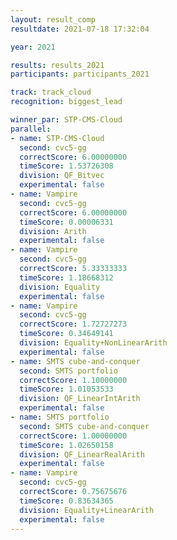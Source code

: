 ```yaml
---
layout: result_comp
resultdate: 2021-07-18 17:32:04

year: 2021

results: results_2021
participants: participants_2021

track: track_cloud
recognition: biggest_lead

winner_par: STP-CMS-Cloud
parallel:
- name: STP-CMS-Cloud
  second: cvc5-gg
  correctScore: 6.00000000
  timeScore: 1.53726308
  division: QF_Bitvec
  experimental: false
- name: Vampire
  second: cvc5-gg
  correctScore: 6.00000000
  timeScore: 0.00006331
  division: Arith
  experimental: false
- name: Vampire
  second: cvc5-gg
  correctScore: 5.33333333
  timeScore: 1.18668312
  division: Equality
  experimental: false
- name: Vampire
  second: cvc5-gg
  correctScore: 1.72727273
  timeScore: 0.34649141
  division: Equality+NonLinearArith
  experimental: false
- name: SMTS cube-and-conquer
  second: SMTS portfolio
  correctScore: 1.10000000
  timeScore: 1.01053533
  division: QF_LinearIntArith
  experimental: false
- name: SMTS portfolio
  second: SMTS cube-and-conquer
  correctScore: 1.00000000
  timeScore: 1.02650158
  division: QF_LinearRealArith
  experimental: false
- name: Vampire
  second: cvc5-gg
  correctScore: 0.75675676
  timeScore: 0.83634365
  division: Equality+LinearArith
  experimental: false
---
```

